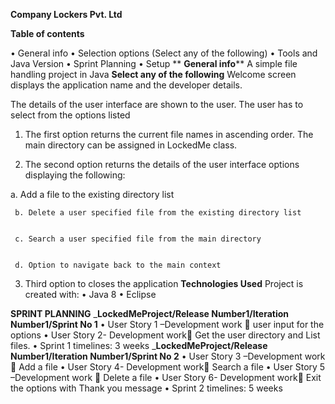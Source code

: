 **Company Lockers Pvt. Ltd**

**Table of contents**

•	General info
•	Selection options (Select any of the following)
•	Tools and Java Version
•	Sprint Planning
•	Setup
**
**General info****
A simple file handling project in Java
**Select any of the following**
Welcome screen displays the application name and the developer details.
 
The details of the user interface are shown to the user. The user has to select from the options listed
1. The first option returns the current file names in ascending order. The main directory can be assigned in LockedMe class.


2. The second option returns the details of the user interface options displaying the following:

a.	Add a file to the existing directory list
 

     b. Delete a user specified file from the existing directory list

 
     c. Search a user specified file from the main directory


     d. Option to navigate back to the main context

3. Third option to closes the application
**Technologies Used**
Project is created with:
•	Java 8
•	Eclipse

**SPRINT PLANNING**
_**LockedMeProject/Release Number1/Iteration Number1/Sprint No 1**
•	User Story 1 –Development work  user input for the options
•	User Story 2- Development work Get the user directory and List files.
•	Sprint 1 timelines: 3 weeks 
_**LockedMeProject/Release Number1/Iteration Number1/Sprint No 2**
•	User Story 3 –Development work  Add a file
•	User Story 4- Development work Search a file
•	User Story 5 –Development work  Delete a file
•	User Story 6- Development work Exit the options with Thank you message
•	Sprint 2 timelines: 5 weeks 





